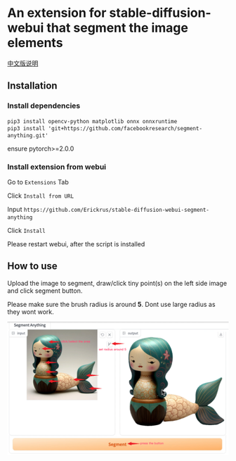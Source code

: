 # An extension for stable-diffusion-webui that segment the image elements

[中文版说明](https://github.com/Erickrus/stable-diffusion-webui-segment-anything/blob/main/README_zh.md)

## Installation

### Install dependencies

```shell
pip3 install opencv-python matplotlib onnx onnxruntime
pip3 install 'git+https://github.com/facebookresearch/segment-anything.git'
```

ensure pytorch>=2.0.0

### Install extension from webui

Go to `Extensions` Tab

Click `Install from URL`

Input `https://github.com/Erickrus/stable-diffusion-webui-segment-anything`

Click `Install`

Please restart webui, after the script is installed




## How to use

Upload the image to segment, draw/click tiny point(s) on the left side image and click segment button.

Please make sure the brush radius is around **5**. Dont use large radius as they wont work.

![](about.png)
